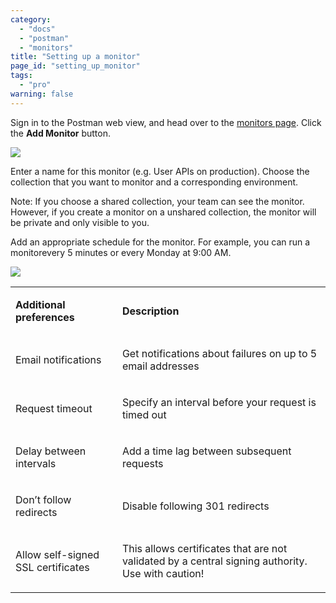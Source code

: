 ```yaml
---
category: 
  - "docs"
  - "postman"
  - "monitors"
title: "Setting up a monitor"
page_id: "setting_up_monitor"
tags: 
  - "pro"
warning: false
---
```


Sign in to the Postman web view, and head over to the [monitors page](https://monitor.getpostman.com/). Click the **Add Monitor** button.

![](https://cloud.githubusercontent.com/assets/681190/21090390/792944e2-c065-11e6-8937-39c18fe888ad.pn)

Enter a name for this monitor (e.g. User APIs on production). Choose the collection that you want to monitor and a corresponding environment.

Note: If you choose a shared collection, your team can see the monitor. However, if you create a monitor on a unshared collection, the monitor will be private and only visible to you.

Add an appropriate schedule for the monitor. For example, you can run a monitorevery 5 minutes or every Monday at 9:00 AM. 

![](https://cloud.githubusercontent.com/assets/681190/21090434/baba2098-c065-11e6-9647-ab436daaa8d6.pn)

<div>

<table>

<tbody>

<tr>

<td>

**Additional preferences**

</td>

<td>

**Description**

</td>

</tr>

<tr>

<td>

Email notifications

</td>

<td>

Get notifications about failures on up to 5 email addresses

</td>

</tr>

<tr>

<td>

Request timeout

</td>

<td>

Specify an interval before your request is timed out

</td>

</tr>

<tr>

<td>

Delay between intervals

</td>

<td>

Add a time lag between subsequent requests

</td>

</tr>

<tr>

<td>

Don’t follow redirects

</td>

<td>

Disable following 301 redirects

</td>

</tr>

<tr>

<td>

Allow self-signed SSL certificates

</td>

<td>

This allows certificates that are not validated by a central signing authority. Use with caution!

</td>

</tr>

</tbody>

</table>

</div>

</div>